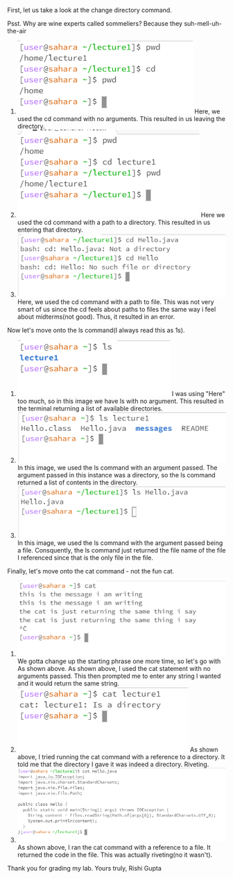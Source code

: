 First, let us take a look at the change directory command.

Psst. Why are wine experts called sommeliers? Because they suh-mell-uh-the-air

1. ![Image](screenshots/lab1A.png)
   Here, we used the cd command with no arguments. This resulted in us leaving the directory.  
2. ![Image](screenshots/lab1B.png)
  Here we used the cd command with a path to a directory. This resulted in us entering that directory. 
3. ![Image](screenshots/lab1C.png)
   Here, we used the cd command with a path to file. This was not very smart of us since the cd feels about paths to files the same way i feel about midterms(not good). Thus, it resulted in an error.

Now let's move onto the ls command(I always read this as 1s).

1. ![Image](screenshots/lab1D.png)
  I was using "Here" too much, so in this image we have ls with no argument. This resulted in the terminal returning a list of available directories.
2. ![Image](screenshots/lab1E.png)
   In this image, we used the ls command with an argument passed. The argument passed in this instance was a directory, so the ls command returned a list of contents in the directory.
3. ![Image](screenshots/lab1F.png)
   In this image, we used the ls command with the argument passed being a file. Consquently, the ls command just returned the file name of the file I referenced since that is the only file in the file.

Finally, let's move onto the cat command - not the fun cat.

1. ![Image](screenshots/lab1G.png)
   We gotta change up the starting phrase one more time, so let's go with As shown above. As shown above, I used the cat statement with no arguments passed. This then prompted me to enter any string I wanted and it would return the same string.
2. ![Image](screenshots/lab1H.png)
   As shown above, I tried running the cat command with a reference to a directory. It told me that the directory I gave it was indeed a directory. Riveting. 
3. ![Image](screenshots/lab1I.png)
   As shown above, I ran the cat command with a reference to a file. It returned the code in the file. This was actually riveting(no it wasn't).

Thank you for grading my lab. Yours truly,
    Rishi Gupta
